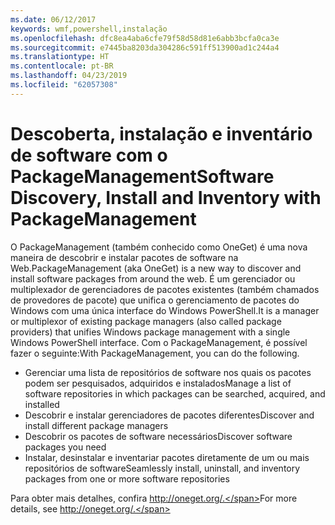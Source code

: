 ```yaml
---
ms.date: 06/12/2017
keywords: wmf,powershell,instalação
ms.openlocfilehash: dfc8ea4aba6cfe79f58d58d81e6abb3bcfa0ca3e
ms.sourcegitcommit: e7445ba8203da304286c591ff513900ad1c244a4
ms.translationtype: HT
ms.contentlocale: pt-BR
ms.lasthandoff: 04/23/2019
ms.locfileid: "62057308"
---
```

# <a name="software-discovery-install-and-inventory-with-packagemanagement"></a><span data-ttu-id="85148-102">Descoberta, instalação e inventário de software com o PackageManagement</span><span class="sxs-lookup"><span data-stu-id="85148-102">Software Discovery, Install and Inventory with PackageManagement</span></span>

<span data-ttu-id="85148-103">O PackageManagement (também conhecido como OneGet) é uma nova maneira de descobrir e instalar pacotes de software na Web.</span><span class="sxs-lookup"><span data-stu-id="85148-103">PackageManagement (aka OneGet) is a new way to discover and install software packages from around the web.</span></span> <span data-ttu-id="85148-104">É um gerenciador ou multiplexador de gerenciadores de pacotes existentes (também chamados de provedores de pacote) que unifica o gerenciamento de pacotes do Windows com uma única interface do Windows PowerShell.</span><span class="sxs-lookup"><span data-stu-id="85148-104">It is a manager or multiplexor of existing package managers (also called package providers) that unifies Windows package management with a single Windows PowerShell interface.</span></span> <span data-ttu-id="85148-105">Com o PackageManagement, é possível fazer o seguinte:</span><span class="sxs-lookup"><span data-stu-id="85148-105">With PackageManagement, you can do the following.</span></span>

-   <span data-ttu-id="85148-106">Gerenciar uma lista de repositórios de software nos quais os pacotes podem ser pesquisados, adquiridos e instalados</span><span class="sxs-lookup"><span data-stu-id="85148-106">Manage a list of software repositories in which packages can be searched, acquired, and installed</span></span>
-   <span data-ttu-id="85148-107">Descobrir e instalar gerenciadores de pacotes diferentes</span><span class="sxs-lookup"><span data-stu-id="85148-107">Discover and install different package managers</span></span>
-   <span data-ttu-id="85148-108">Descobrir os pacotes de software necessários</span><span class="sxs-lookup"><span data-stu-id="85148-108">Discover software packages you need</span></span>
-   <span data-ttu-id="85148-109">Instalar, desinstalar e inventariar pacotes diretamente de um ou mais repositórios de software</span><span class="sxs-lookup"><span data-stu-id="85148-109">Seamlessly install, uninstall, and inventory packages from one or more software repositories</span></span>

<span data-ttu-id="85148-110">Para obter mais detalhes, confira http://oneget.org/.</span><span class="sxs-lookup"><span data-stu-id="85148-110">For more details, see http://oneget.org/.</span></span>

